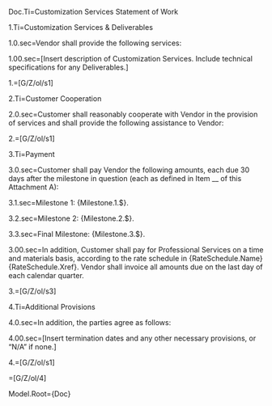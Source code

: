 Doc.Ti=Customization Services Statement of Work

1.Ti=Customization Services & Deliverables

1.0.sec=Vendor shall provide the following services:

1.00.sec=[Insert description of Customization Services. Include technical specifications for any Deliverables.]

1.=[G/Z/ol/s1]


2.Ti=Customer Cooperation

2.0.sec=Customer shall reasonably cooperate with Vendor in the provision of services and shall provide the following assistance to Vendor:

2.=[G/Z/ol/s1]
 

3.Ti=Payment

3.0.sec=Customer shall pay Vendor the following amounts, each due 30 days after the milestone in question (each as defined in Item __ of this Attachment A):

3.1.sec=Milestone 1: {Milestone.1.$}.

3.2.sec=Milestone 2: {Milestone.2.$}.

3.3.sec=Final Milestone: {Milestone.3.$}.

3.00.sec=In addition, Customer shall pay for Professional Services on a time and materials basis, according to the rate schedule in {RateSchedule.Name} {RateSchedule.Xref}. Vendor shall invoice all amounts due on the last day of each calendar quarter.

3.=[G/Z/ol/s3]

4.Ti=Additional Provisions

4.0.sec=In addition, the parties agree as follows:

4.00.sec=[Insert termination dates and any other necessary provisions, or “N/A” if none.]

4.=[G/Z/ol/s1]

=[G/Z/ol/4]

Model.Root={Doc}
